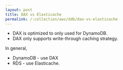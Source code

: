 ```yaml
---
layout: post
title: DAX vs Elasticache
permalink: /:collection/aws/ddb/dax-vs-elasticache
---
```


- DAX is optimized to only used for DynamoDB.
- DAX only supports write-through caching strategy.

In general, 
- DynamoDB - use DAX
- RDS - use Elasticache.
